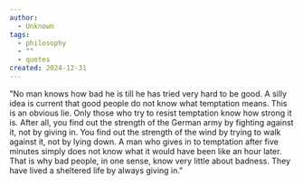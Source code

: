 ```yaml
---
author:
  - Unknown
tags:
  - philosophy
  - ""
  - quotes
created: 2024-12-31
---
```

"No man knows how bad he is till he has tried very hard
to be good. A silly idea is current that good people do
not know what temptation means. This is an obvious lie.
Only those who try to resist temptation know how
strong it is. After all, you find out the strength of the
German army by fighting against it, not by giving in.
You find out the strength of the wind by trying to walk
against it, not by lying down. A man who gives in to
temptation after five minutes simply does not know
what it would have been like an hour later. That is why
bad people, in one sense, know very little about badness.
They have lived a sheltered life by always giving in."



